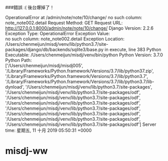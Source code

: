 ###錯誤 :( 後台爆掉了！

OperationalError at /admin/note/note/10/change/
no such column: note_note002.detail
Request Method:	GET
Request URL:	http://127.0.0.1:8000/admin/note/note/10/change/
Django Version:	2.2.6
Exception Type:	OperationalError
Exception Value:	
no such column: note_note002.detail
Exception Location:	/Users/chenmeijun/misdj/venv/lib/python3.7/site-packages/django/db/backends/sqlite3/base.py in execute, line 383
Python Executable:	/Users/chenmeijun/misdj/venv/bin/python
Python Version:	3.7.0
Python Path:	
['/Users/chenmeijun/misdj/misdj005',
 '/Library/Frameworks/Python.framework/Versions/3.7/lib/python37.zip',
 '/Library/Frameworks/Python.framework/Versions/3.7/lib/python3.7',
 '/Library/Frameworks/Python.framework/Versions/3.7/lib/python3.7/lib-dynload',
 '/Users/chenmeijun/misdj/venv/lib/python3.7/site-packages',
 '/Users/chenmeijun/misdj/venv/lib/python3.7/site-packages/odf',
 '/Users/chenmeijun/misdj/venv/lib/python3.7/site-packages/odf',
 '/Users/chenmeijun/misdj/venv/lib/python3.7/site-packages/odf',
 '/Users/chenmeijun/misdj/venv/lib/python3.7/site-packages/odf',
 '/Users/chenmeijun/misdj/venv/lib/python3.7/site-packages/odf',
 '/Users/chenmeijun/misdj/venv/lib/python3.7/site-packages/odf',
 '/Users/chenmeijun/misdj/venv/lib/python3.7/site-packages/odf']
Server time:	星期五, 11 十月 2019 05:50:31 +0000
# misdj-ww
